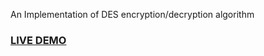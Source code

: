 An Implementation of DES encryption/decryption algorithm

### [LIVE DEMO](https://desalgo.netlify.app/)

